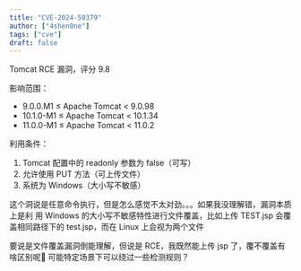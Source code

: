```yaml
---
title: "CVE-2024-50379"
author: ["4shen0ne"]
tags: ["cve"]
draft: false
---
```


Tomcat RCE 漏洞，评分 9.8

影响范围：

-   9.0.0.M1 ≤ Apache Tomcat &lt; 9.0.98
-   10.1.0-M1 ≤ Apache Tomcat &lt; 10.1.34
-   11.0.0-M1 ≤ Apache Tomcat &lt; 11.0.2

利用条件：

1.  Tomcat 配置中的 readonly 参数为 false（可写）
2.  允许使用 PUT 方法（可上传文件）
3.  系统为 Windows（大小写不敏感）

这个洞说是任意命令执行，但是怎么感觉不太对劲。。。如果我没理解错，漏洞本质上是利
用 Windows 的大小写不敏感特性进行文件覆盖，比如上传 TEST.jsp 会覆盖相同路径下的
test.jsp，而在 Linux 上会视为两个文件

要说是文件覆盖漏洞倒能理解，但说是 RCE，我既然能上传 jsp 了，覆不覆盖有啥区别呢🤔
可能特定场景下可以绕过一些检测规则？
